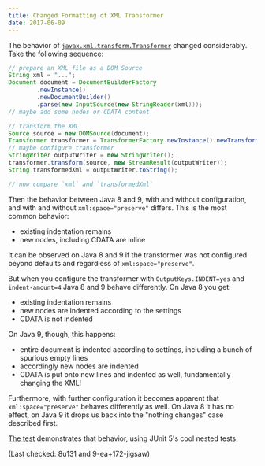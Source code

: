 ```yaml
---
title: Changed Formatting of XML Transformer
date: 2017-06-09
---
```



The behavior of [`javax.xml.transform.Transformer`](https://docs.oracle.com/javase/8/docs/api/javax/xml/transform/Transformer.html) changed considerably.
Take the following sequence:

```java
// prepare an XML file as a DOM Source
String xml = "...";
Document document = DocumentBuilderFactory
		.newInstance()
		.newDocumentBuilder()
		.parse(new InputSource(new StringReader(xml)));
// maybe add some nodes or CDATA content

// transform the XML
Source source = new DOMSource(document);
Transformer transformer = TransformerFactory.newInstance().newTransformer();
// maybe configure transformer
StringWriter outputWriter = new StringWriter();
transformer.transform(source, new StreamResult(outputWriter));
String transformedXml = outputWriter.toString();

// now compare `xml` and `transformedXml`
```

Then the behavior between Java 8 and 9, with and without configuration, and with and without `xml:space="preserve"` differs.
This is the most common behavior:

* existing indentation remains
* new nodes, including CDATA are inline

It can be observed on Java 8 and 9 if the transformer was not configured beyond defaults and regardless of `xml:space="preserve"`.

But when you configure the transformer with `OutputKeys.INDENT=yes` and `indent-amount=4` Java 8 and 9 behave differently.
On Java 8 you get:

* existing indentation remains
* new nodes are indented according to the settings
* CDATA is not indented

On Java 9, though, this happens:

* entire document is indented according to settings, including a bunch of spurious empty lines
* accordingly new nodes are indented
* CDATA is put onto new lines and indented as well, fundamentally changing the XML!

Furthermore, with further configuration it becomes apparent that `xml:space="preserve"` behaves differently as well.
On Java 8 it has no effect, on Java 9 it drops us back into the "nothing changes" case described first.

[The test](https://github.com/CodeFX-org/java-9-wtf/tree/master/./xml-transformer/src/test/java/wtf/java9/xml_transformer/TransformTest.java) demonstrates that behavior, using JUnit 5's cool nested tests. 

(Last checked: 8u131 and 9-ea+172-jigsaw)
